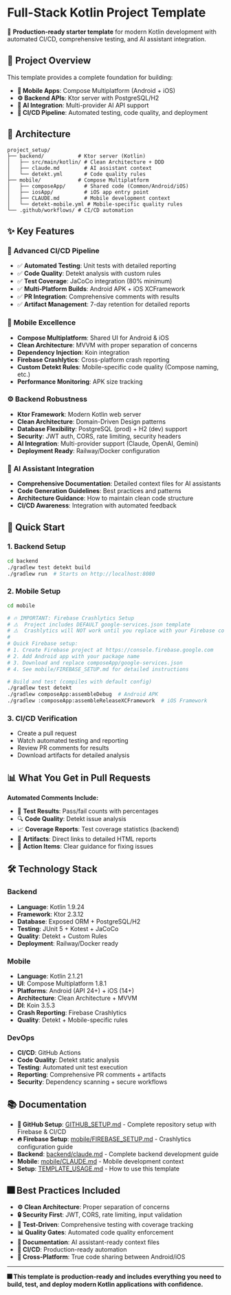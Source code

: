 # Full-Stack Kotlin Project Template

🚀 **Production-ready starter template** for modern Kotlin development with automated CI/CD, comprehensive testing, and AI assistant integration.

## 🎯 Project Overview

This template provides a complete foundation for building:
- **📱 Mobile Apps**: Compose Multiplatform (Android + iOS)
- **⚙️ Backend APIs**: Ktor server with PostgreSQL/H2
- **🤖 AI Integration**: Multi-provider AI API support
- **🔄 CI/CD Pipeline**: Automated testing, code quality, and deployment

## 🏢 Architecture

```
project_setup/
├── backend/           # Ktor server (Kotlin)
│   ├── src/main/kotlin/ # Clean Architecture + DDD
│   ├── claude.md        # AI assistant context
│   └── detekt.yml       # Code quality rules
├── mobile/            # Compose Multiplatform
│   ├── composeApp/      # Shared code (Common/Android/iOS)
│   ├── iosApp/          # iOS app entry point
│   ├── CLAUDE.md        # Mobile development context
│   └── detekt-mobile.yml # Mobile-specific quality rules
└── .github/workflows/ # CI/CD automation
```

## ✨ Key Features

### 🔄 **Advanced CI/CD Pipeline**
- ✅ **Automated Testing**: Unit tests with detailed reporting
- ✅ **Code Quality**: Detekt analysis with custom rules
- ✅ **Test Coverage**: JaCoCo integration (80% minimum)
- ✅ **Multi-Platform Builds**: Android APK + iOS XCFramework
- ✅ **PR Integration**: Comprehensive comments with results
- ✅ **Artifact Management**: 7-day retention for detailed reports

### 📱 **Mobile Excellence**
- **Compose Multiplatform**: Shared UI for Android & iOS
- **Clean Architecture**: MVVM with proper separation of concerns
- **Dependency Injection**: Koin integration
- **Firebase Crashlytics**: Cross-platform crash reporting
- **Custom Detekt Rules**: Mobile-specific code quality (Compose naming, etc.)
- **Performance Monitoring**: APK size tracking

### ⚙️ **Backend Robustness**
- **Ktor Framework**: Modern Kotlin web server
- **Clean Architecture**: Domain-Driven Design patterns
- **Database Flexibility**: PostgreSQL (prod) + H2 (dev) support
- **Security**: JWT auth, CORS, rate limiting, security headers
- **AI Integration**: Multi-provider support (Claude, OpenAI, Gemini)
- **Deployment Ready**: Railway/Docker configuration

### 🤖 **AI Assistant Integration**
- **Comprehensive Documentation**: Detailed context files for AI assistants
- **Code Generation Guidelines**: Best practices and patterns
- **Architecture Guidance**: How to maintain clean code structure
- **CI/CD Awareness**: Integration with automated feedback

## 🚀 Quick Start

### 1. Backend Setup
```bash
cd backend
./gradlew test detekt build
./gradlew run  # Starts on http://localhost:8080
```

### 2. Mobile Setup
```bash
cd mobile

# 🔥 IMPORTANT: Firebase Crashlytics Setup
# ⚠️  Project includes DEFAULT google-services.json template
# ⚠️  Crashlytics will NOT work until you replace with your Firebase config
#
# Quick Firebase setup:
# 1. Create Firebase project at https://console.firebase.google.com
# 2. Add Android app with your package name
# 3. Download and replace composeApp/google-services.json
# 4. See mobile/FIREBASE_SETUP.md for detailed instructions

# Build and test (compiles with default config)
./gradlew test detekt
./gradlew composeApp:assembleDebug  # Android APK
./gradlew :composeApp:assembleReleaseXCFramework  # iOS Framework
```

### 3. CI/CD Verification
- Create a pull request
- Watch automated testing and reporting
- Review PR comments for results
- Download artifacts for detailed analysis

## 📊 What You Get in Pull Requests

**Automated Comments Include:**
- 🧪 **Test Results**: Pass/fail counts with percentages
- 🔍 **Code Quality**: Detekt issue analysis
- 📈 **Coverage Reports**: Test coverage statistics (backend)
- 📎 **Artifacts**: Direct links to detailed HTML reports
- 🔧 **Action Items**: Clear guidance for fixing issues

## 🛠️ Technology Stack

### Backend
- **Language**: Kotlin 1.9.24
- **Framework**: Ktor 2.3.12
- **Database**: Exposed ORM + PostgreSQL/H2
- **Testing**: JUnit 5 + Kotest + JaCoCo
- **Quality**: Detekt + Custom Rules
- **Deployment**: Railway/Docker ready

### Mobile
- **Language**: Kotlin 2.1.21
- **UI**: Compose Multiplatform 1.8.1
- **Platforms**: Android (API 24+) + iOS (14+)
- **Architecture**: Clean Architecture + MVVM
- **DI**: Koin 3.5.3
- **Crash Reporting**: Firebase Crashlytics
- **Quality**: Detekt + Mobile-specific rules

### DevOps
- **CI/CD**: GitHub Actions
- **Code Quality**: Detekt static analysis
- **Testing**: Automated unit test execution
- **Reporting**: Comprehensive PR comments + artifacts
- **Security**: Dependency scanning + secure workflows

## 📚 Documentation

- **🚀 GitHub Setup**: [GITHUB_SETUP.md](GITHUB_SETUP.md) - Complete repository setup with Firebase & CI/CD
- **🔥 Firebase Setup**: [mobile/FIREBASE_SETUP.md](mobile/FIREBASE_SETUP.md) - Crashlytics configuration guide
- **Backend**: [backend/claude.md](backend/claude.md) - Complete backend development guide
- **Mobile**: [mobile/CLAUDE.md](mobile/CLAUDE.md) - Mobile development context
- **Setup**: [TEMPLATE_USAGE.md](TEMPLATE_USAGE.md) - How to use this template

## 🎆 Best Practices Included

- **⚙️ Clean Architecture**: Proper separation of concerns
- **🔒 Security First**: JWT, CORS, rate limiting, input validation
- **🧪 Test-Driven**: Comprehensive testing with coverage tracking
- **📊 Quality Gates**: Automated code quality enforcement
- **📝 Documentation**: AI assistant-ready context files
- **🚀 CI/CD**: Production-ready automation
- **📱 Cross-Platform**: True code sharing between Android/iOS

---

**🎆 This template is production-ready and includes everything you need to build, test, and deploy modern Kotlin applications with confidence.**